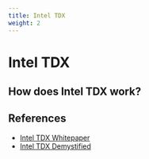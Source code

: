 ```yaml
---
title: Intel TDX
weight: 2
---
```

# Intel TDX

## How does Intel TDX work?

## References
- [Intel TDX Whitepaper](https://www.intel.com/content/www/us/en/developer/tools/trust-domain-extensions/documentation.html)
- [Intel TDX Demystified](https://dl.acm.org/doi/10.1145/3652597)